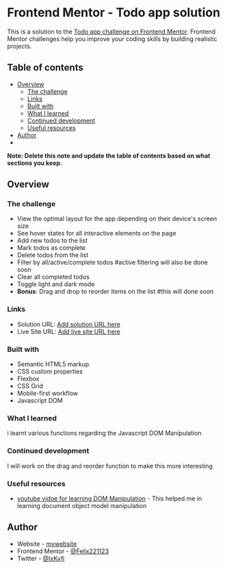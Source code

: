 # Frontend Mentor - Todo app solution

This is a solution to the [Todo app challenge on Frontend Mentor](https://www.frontendmentor.io/challenges/todo-app-Su1_KokOW). Frontend Mentor challenges help you improve your coding skills by building realistic projects. 

## Table of contents

- [Overview](#overview)
  - [The challenge](#the-challenge)
  - [Links](#links)
  - [Built with](#built-with)
  - [What I learned](#what-i-learned)
  - [Continued development](#continued-development)
  - [Useful resources](#useful-resources)
- [Author](#author)
-

**Note: Delete this note and update the table of contents based on what sections you keep.**

## Overview

### The challenge

- View the optimal layout for the app depending on their device's screen size
- See hover states for all interactive elements on the page
- Add new todos to the list
- Mark todos as complete
- Delete todos from the list
- Filter by all/active/complete todos           #active filtering will also be done soon
- Clear all completed todos
- Toggle light and dark mode
- **Bonus**: Drag and drop to reorder items on the list   #this will done soon


### Links

- Solution URL: [Add solution URL here](https://your-solution-url.com)
- Live Site URL: [Add live site URL here](https://your-live-site-url.com)


### Built with

- Semantic HTML5 markup
- CSS custom properties
- Flexbox
- CSS Grid
- Mobile-first workflow
- Javascript DOM



### What I learned
i learnt various functions regarding the Javascript DOM Manipulation  


### Continued development
I will work on the drag and reorder function to make this more interesting


### Useful resources

- [youtube vidoe for learning DOM Manipulation](https://www.youtube.com/watch?v=5fb2aPlgoys&t=3s) - This helped me in learning document object model manipulation

## Author

- Website - [mywebsite](https://felix221123.github.io/my-portfolio-website/)
- Frontend Mentor - [@Felix221123](https://www.frontendmentor.io/profile/Felix221123)
- Twitter - [@IxKvfi](https://www.twitter.com/IxKvfi)
